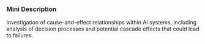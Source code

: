### Mini Description

Investigation of cause-and-effect relationships within AI systems, including analysis of decision processes and potential cascade effects that could lead to failures.
